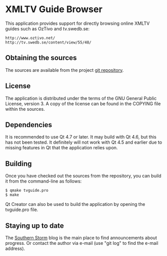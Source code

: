 
XMLTV Guide Browser
===================

This application provides support for directly browsing online
XMLTV guides such as OzTivo and tv.swedb.se:

    http://www.oztivo.net/
    http://tv.swedb.se/content/view/55/48/

## Obtaining the sources

The sources are available from the project
[git repository](https://github.com/rweather/tvguide).

## License

The application is distributed under the terms of the
GNU General Public License, version 3.  A copy of the
license can be found in the COPYING file within the sources.

## Dependencies

It is recommended to use Qt 4.7 or later.  It may build with
Qt 4.6, but this has not been tested.  It definitely will not
work with Qt 4.5 and earlier due to missing features in Qt that
the application relies upon.

## Building

Once you have checked out the sources from the repository,
you can build it from the command-line as follows:

    $ qmake tvguide.pro
    $ make

Qt Creator can also be used to build the application by
opening the tvguide.pro file.

## Staying up to date

The [Southern Storm](http://southern-storm.blogspot.com/) blog
is the main place to find announcements about progress.
Or contact the author via e-mail (use "git log" to find the
e-mail address).
